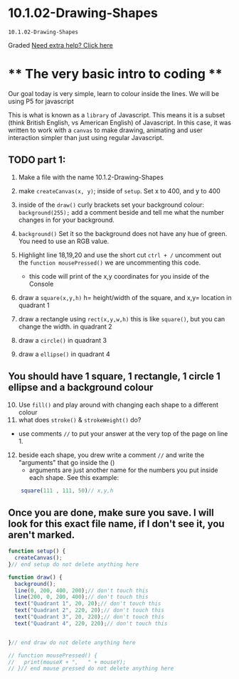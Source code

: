 # 10.1.02-Drawing-Shapes
```
10.1.02-Drawing-Shapes
```
Graded
[Need extra help? Click here](https://thecodingtrain.com/tracks/code-programming-with-p5-js/code/1-intro/3-shapes-drawing)

# ** The very basic intro to coding **

  Our goal today is very simple, learn to colour inside the lines. We will be using P5 for javascript 
  
This is what is known as a `library` of Javascript. This means it is a subset (think British English, vs American English) of Javascript. In this case, it was written to work with a `canvas` to make drawing, animating and user interaction simpler than just using regular Javascript.


  
  ## TODO part 1:
  1. Make a file with the name 10.1.2-Drawing-Shapes

  2. make `createCanvas(x, y)`; inside of `setup`. Set x to 400, and y to 400
  3. inside of the `draw()` curly brackets set your background colour: `background(255);`  add a comment beside and tell me what the number changes in for your background.
  4.  `background()` Set it so the background does not have any hue of green. You need to use an RGB value. 
      

  5. Highlight line 18,19,20 and use the short cut `ctrl + /` uncomment out the `function mousePressed()` we are uncommenting this code. 
        - this code will print of the x,y coordinates for you inside of the Console
  6. draw a `square(x,y,h)` h= height/width of the square, and x,y= location in quadrant 1
  7. draw a rectangle using `rect(x,y,w,h)` this is like `square()`, but you can change the width. in quadrant 2
  8. draw a `circle()` in quadrant 3
  9. draw a `ellipse()` in quadrant 4


## You should have 1 square, 1 rectangle, 1 circle 1 ellipse and a background colour
  
  10. Use `fill()` and play around with changing each shape to a different colour 
  11. what does `stroke()` & `strokeWeight()` do?
  - use comments `//` to put your answer at the very top of the page on line 1. 
  12. beside each shape, you drew write a comment `//` and write the "arguments" that go inside the ()
        - arguments are just another name for the numbers you put inside each shape. 
See this example:
```javaScript
    square(111 , 111, 50)// x,y,h 
```


## Once you are done, make sure you save. I will look for this exact file name, if I don't see it, you aren't marked. 

```javaScript
function setup() {
  createCanvas();
}// end setup do not delete anything here

function draw() {
  background();
  line(0, 200, 400, 200);// don't touch this
  line(200, 0, 200, 400);// don't touch this
  text("Quadrant 1", 20, 20);// don't touch this
  text("Quadrant 2", 220, 20);// don't touch this
  text("Quadrant 3", 20, 220);// don't touch this
  text("Quadrant 4", 220, 220);// don't touch this


}// end draw do not delete anything here

// function mousePressed() {
//   print(mouseX + ",   " + mouseY);
// }// end mouse pressed do not delete anything here

```
